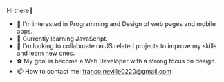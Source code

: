 Hi there👋
- 👀 I’m interested in Programming and Design of web pages and mobile apps.
- 🌱 Currently learning JavaScript.
- 💞️ I'm looking to collaborate on JS related projects to improve my skills and learn new ones.
- ⚽ My goal is become a Web Developer with a strong focus on design.
- 📫 How to contact me: franco.neville0220@gmail.com

<!---
FrankNev/FrankNev is a ✨ special ✨ repository because its `README.md` (this file) appears on your GitHub profile.
You can click the Preview link to take a look at your changes.
--->
